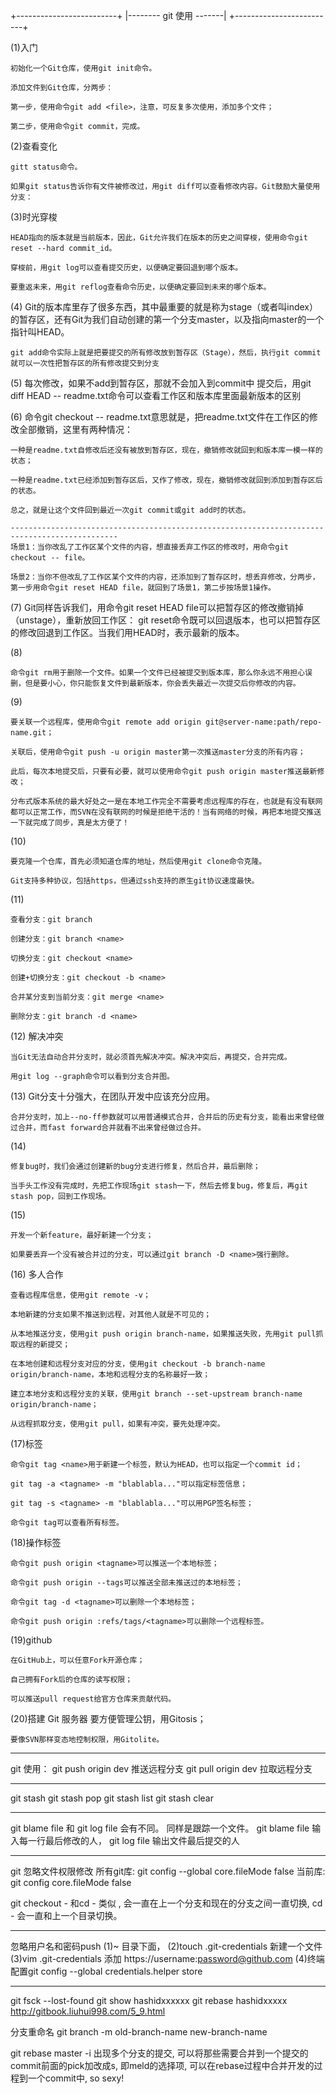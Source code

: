 
+-------------------------+
|-------- git 使用 -------|
+-------------------------+


(1)入门

    初始化一个Git仓库，使用git init命令。

    添加文件到Git仓库，分两步：

    第一步，使用命令git add <file>，注意，可反复多次使用，添加多个文件；

    第二步，使用命令git commit，完成。

(2)查看变化

    gitt status命令。

    如果git status告诉你有文件被修改过，用git diff可以查看修改内容。Git鼓励大量使用分支：

(3)时光穿梭

    HEAD指向的版本就是当前版本，因此，Git允许我们在版本的历史之间穿梭，使用命令git reset --hard commit_id。

    穿梭前，用git log可以查看提交历史，以便确定要回退到哪个版本。

    要重返未来，用git reflog查看命令历史，以便确定要回到未来的哪个版本。

(4)
    Git的版本库里存了很多东西，其中最重要的就是称为stage（或者叫index）的暂存区，还有Git为我们自动创建的第一个分支master，以及指向master的一个指针叫HEAD。

    git add命令实际上就是把要提交的所有修改放到暂存区（Stage），然后，执行git commit就可以一次性把暂存区的所有修改提交到分支

(5)
    每次修改，如果不add到暂存区，那就不会加入到commit中
    提交后，用git diff HEAD -- readme.txt命令可以查看工作区和版本库里面最新版本的区别

(6)
    命令git checkout -- readme.txt意思就是，把readme.txt文件在工作区的修改全部撤销，这里有两种情况：

    一种是readme.txt自修改后还没有被放到暂存区，现在，撤销修改就回到和版本库一模一样的状态；

    一种是readme.txt已经添加到暂存区后，又作了修改，现在，撤销修改就回到添加到暂存区后的状态。

    总之，就是让这个文件回到最近一次git commit或git add时的状态。

    ----------------------------------------------------------------------------------------------
    场景1：当你改乱了工作区某个文件的内容，想直接丢弃工作区的修改时，用命令git checkout -- file。

    场景2：当你不但改乱了工作区某个文件的内容，还添加到了暂存区时，想丢弃修改，分两步，第一步用命令git reset HEAD file，就回到了场景1，第二步按场景1操作。

(7)
    Git同样告诉我们，用命令git reset HEAD file可以把暂存区的修改撤销掉（unstage），重新放回工作区：
    git reset命令既可以回退版本，也可以把暂存区的修改回退到工作区。当我们用HEAD时，表示最新的版本。

(8)

    命令git rm用于删除一个文件。如果一个文件已经被提交到版本库，那么你永远不用担心误删，但是要小心，你只能恢复文件到最新版本，你会丢失最近一次提交后你修改的内容。

(9)

    要关联一个远程库，使用命令git remote add origin git@server-name:path/repo-name.git；

    关联后，使用命令git push -u origin master第一次推送master分支的所有内容；

    此后，每次本地提交后，只要有必要，就可以使用命令git push origin master推送最新修改；

    分布式版本系统的最大好处之一是在本地工作完全不需要考虑远程库的存在，也就是有没有联网都可以正常工作，而SVN在没有联网的时候是拒绝干活的！当有网络的时候，再把本地提交推送一下就完成了同步，真是太方便了！

(10)

    要克隆一个仓库，首先必须知道仓库的地址，然后使用git clone命令克隆。

    Git支持多种协议，包括https，但通过ssh支持的原生git协议速度最快。

(11)

    查看分支：git branch

    创建分支：git branch <name>

    切换分支：git checkout <name>

    创建+切换分支：git checkout -b <name>

    合并某分支到当前分支：git merge <name>

    删除分支：git branch -d <name>

(12) 解决冲突

    当Git无法自动合并分支时，就必须首先解决冲突。解决冲突后，再提交，合并完成。

    用git log --graph命令可以看到分支合并图。

(13)
    Git分支十分强大，在团队开发中应该充分应用。

    合并分支时，加上--no-ff参数就可以用普通模式合并，合并后的历史有分支，能看出来曾经做过合并，而fast forward合并就看不出来曾经做过合并。
(14)

    修复bug时，我们会通过创建新的bug分支进行修复，然后合并，最后删除；

    当手头工作没有完成时，先把工作现场git stash一下，然后去修复bug，修复后，再git stash pop，回到工作现场。

(15)

    开发一个新feature，最好新建一个分支；

    如果要丢弃一个没有被合并过的分支，可以通过git branch -D <name>强行删除。

(16) 多人合作

    查看远程库信息，使用git remote -v；

    本地新建的分支如果不推送到远程，对其他人就是不可见的；

    从本地推送分支，使用git push origin branch-name，如果推送失败，先用git pull抓取远程的新提交；

    在本地创建和远程分支对应的分支，使用git checkout -b branch-name origin/branch-name，本地和远程分支的名称最好一致；

    建立本地分支和远程分支的关联，使用git branch --set-upstream branch-name origin/branch-name；

    从远程抓取分支，使用git pull，如果有冲突，要先处理冲突。

(17)标签

    命令git tag <name>用于新建一个标签，默认为HEAD，也可以指定一个commit id；

    git tag -a <tagname> -m "blablabla..."可以指定标签信息；

    git tag -s <tagname> -m "blablabla..."可以用PGP签名标签；

    命令git tag可以查看所有标签。

(18)操作标签

    命令git push origin <tagname>可以推送一个本地标签；

    命令git push origin --tags可以推送全部未推送过的本地标签；

    命令git tag -d <tagname>可以删除一个本地标签；

    命令git push origin :refs/tags/<tagname>可以删除一个远程标签。

(19)github


    在GitHub上，可以任意Fork开源仓库；

    自己拥有Fork后的仓库的读写权限；

    可以推送pull request给官方仓库来贡献代码。

(20)搭建 Git 服务器
    要方便管理公钥，用Gitosis；

    要像SVN那样变态地控制权限，用Gitolite。

















--------------------------------------------------------------------------------------------------
git 使用：
git push origin dev 推送远程分支
git pull origin dev 拉取远程分支

--------------------------------------------------------------------------------------------------
git stash 
git stash pop
git stash list
git stash  clear



--------------------------------------------------------------------------------------------------
git blame file 和 git log file 会有不同。 同样是跟踪一个文件。
	git blame file 输入每一行最后修改的人，
	git log file 输出文件最后提交的人

--------------------------------------------------------------------------------------------------
git 忽略文件权限修改
	所有git库:   git config --global core.fileMode false
	当前库:  git config core.fileMode false

git checkout - 和cd - 类似 , 会一直在上一个分支和现在的分支之间一直切换, cd - 会一直和上一个目录切换。

-------------------------------------------------------------------------------------------------
忽略用户名和密码push
	(1)~ 目录下面，
	(2)touch .git-credentials 新建一个文件
	(3)vim .git-credentials
		添加 https://username:password@github.com
	(4)终端配置git config --global credentials.helper store


-------------------------------------------------------------------------------------------------
git fsck --lost-found 
git show hashidxxxxxx
git rebase hashidxxxxx 
http://gitbook.liuhui998.com/5_9.html 

分支重命名
git branch -m old-branch-name  new-branch-name

git rebase master -i 
    出现多个分支的提交, 可以将那些需要合并到一个提交的commit前面的pick加改成s, 即meld的选择项, 可以在rebase过程中合并开发的过程到一个commit中, so sexy! 
